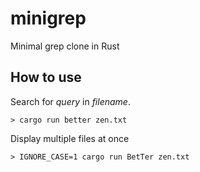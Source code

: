 # minigrep
 Minimal grep clone in Rust

## How to use

Search for *query* in *filename*.

```Case sensitive (with cargo run)
> cargo run better zen.txt
```

Display multiple files at once

```Case insensitive (with cargo run)
> IGNORE_CASE=1 cargo run BetTer zen.txt
```

